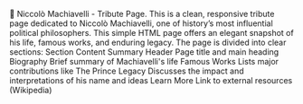 🧠 Niccolò Machiavelli - Tribute Page.
This is a clean, responsive tribute page dedicated to Niccolò Machiavelli, one of history’s most influential political philosophers. This simple HTML page offers an elegant snapshot of his life, famous works, and enduring legacy.
The page is divided into clear sections:
Section	Content Summary
Header	Page title and main heading
Biography	Brief summary of Machiavelli's life
Famous Works	Lists major contributions like The Prince
Legacy	Discusses the impact and interpretations of his name and ideas
Learn More	Link to external resources (Wikipedia)
